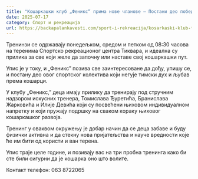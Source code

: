 ```yaml
---
title: "Кошаркашки клуб „Феникс“ прима нове чланове – Постани део победничке екипе"
date: 2025-07-17
category: Спорт и рекреација
url: https://backapalankavesti.com/sport-i-rekreacija/kosarkaski-klub-feniks-upis/
---
```


Тренинзи се одржавају понедељком, средом и петком од 08:30 часова на теренима Спортско рекреационог центра Тиквара, и идеална су прилика за све који желе да започну или наставе свој кошаркашки пут.

Упис је у току, и „Феникс” позива све заинтересоване да дођу, упишу се, и постану део овог спортског колектива који негује тимски дух и љубав према кошарци.

У клубу „Феникс,” деца имају прилику да тренирају под стручним надзором искусних тренера, Томислава Ђуретића, Бранислава Жарковића и Илије Девића који су посвећени њиховом индивидуалном напретку и који пружају подршку на сваком кораку њиховог кошаркашког развоја.

Тренинг у оваквом окружењу је добар начин да се деца забаве и буду физички активна и да стекну нова пријатељства и науче вредности које ће им бити од користи и ван терена.

Упис траје целе године, и позивају вас на три пробна тренинга како би сте били сигурни да је кошарка оно што волите.

Контакт телефон: 063 8722065
